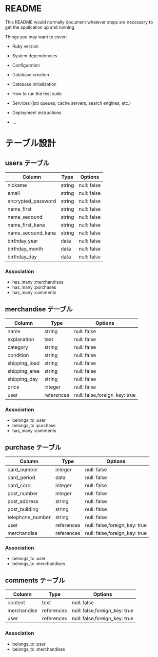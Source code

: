 # README

This README would normally document whatever steps are necessary to get the
application up and running.

Things you may want to cover:

* Ruby version

* System dependencies

* Configuration

* Database creation

* Database initialization

* How to run the test suite

* Services (job queues, cache servers, search engines, etc.)

* Deployment instructions

* ...

# テーブル設計

## users テーブル

| Column             | Type   | Options     |
| ------------------ | ------ | ----------- |
| nickame            | string | null: false |
| email              | string | null: false |
| encrypted_password | string | null: false |
| name_first         | string | null: false |
| name_secound       | string | null: false |
| name_first_kana    | string | null: false |
| name_secound_kana  | string | null: false |
| birthday_year      | data   | null: false |
| birthday_month     | data   | null: false |
| birthday_day       | data   | null: false |

### Association

- has_many :merchandises
- has_many :purchases
- has_many :comments

## merchandise テーブル

| Column       | Type       | Options                       |
| ------------ | ---------- | ----------------------------- |
| name         | string     | null: false                   |
| explanation  | text       | null: false                   |
| category     | string     | null: false                   |
| condition    | string     | null: false                   |
| shipping_load| string     | null: false                   |
| shipping_area| string     | null: false                   |
| shipping_day | string     | null: false                   |
| price        | integer    | null: false                   |
| user         | references | null: false,foreign_key: true |


### Association

- belongs_to :user
- belongs_to :purchase
- has_many :comments

## purchase テーブル

| Column           | Type       | Options                       |
| ---------------- | ---------- | ----------------------------- |
| card_number      | integer    | null: false                   |
| card_period      | data       | null: false                   |
| card_cord        | integer    | null: false                   |
| post_number      | integer    | null: false                   |
| post_address     | string     | null: false                   |
| post_building    | string     | null: false                   |
| telephone_number | string     | null: false                   |
| user             | references | null: false,foreign_key: true |
| merchandise      | references | null: false,foreign_key: true |


### Association

- belongs_to :user
- belongs_to :merchandises

## comments テーブル

| Column     | Type       | Options                       |
| ---------- | ---------- | ----------------------------- |
| content    | text       | null: false                   |
| merchandise| references | null: false,foreign_key: true |
| user       | references | null: false,foreign_key: true |

### Association

- belongs_to :user
- belongs_to :merchandises